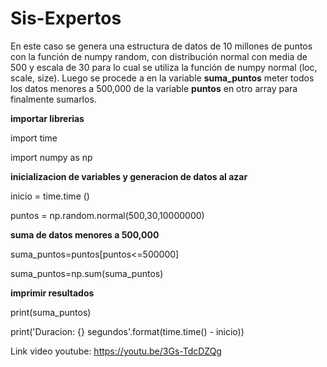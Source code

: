 # Sis-Expertos
En este caso se genera una estructura de datos de 10 millones de puntos con la función de numpy random, con distribución normal con media de 500 y escala de 30 para lo cual se utiliza la función de numpy normal (loc, scale, size). Luego se procede a en la variable **suma_puntos** meter todos los datos menores a 500,000 de la variable **puntos** en otro array para finalmente sumarlos. 

**importar librerias**

import time

import numpy as np

**inicializacion de variables y generacion de datos al azar**

inicio = time.time ()

puntos = np.random.normal(500,30,10000000) 

**suma de datos menores a 500,000**

suma_puntos=puntos[puntos<=500000]

suma_puntos=np.sum(suma_puntos)

**imprimir resultados**

print(suma_puntos)

print('Duracion: {} segundos'.format(time.time() - inicio))

Link video youtube: https://youtu.be/3Gs-TdcDZQg
